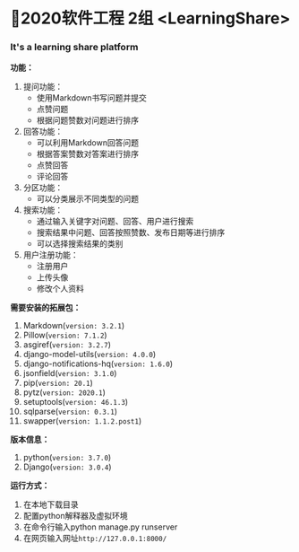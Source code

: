 # 📓2020软件工程 2组 \<LearningShare\>
### It's a learning share platform

**功能：** 
1. 提问功能： 
    - 使用Markdown书写问题并提交
    - 点赞问题
    - 根据问题赞数对问题进行排序
1. 回答功能：
    - 可以利用Markdown回答问题
    - 根据答案赞数对答案进行排序
    - 点赞回答
    - 评论回答
1. 分区功能：
    - 可以分类展示不同类型的问题
1. 搜索功能：
    - 通过输入关键字对问题、回答、用户进行搜索
    - 搜索结果中问题、回答按照赞数、发布日期等进行排序
    - 可以选择搜索结果的类别
1. 用户注册功能：
    - 注册用户
    - 上传头像
    - 修改个人资料
  
**需要安装的拓展包：**
1. Markdown(`version: 3.2.1`)
1. Pillow(`version: 7.1.2`)
1. asgiref(`version: 3.2.7`)
1. django-model-utils(`version: 4.0.0`)
1. django-notifications-hq(`version: 1.6.0`)
1. jsonfield(`version: 3.1.0`)
1. pip(`version: 20.1`)
1. pytz(`version: 2020.1`)
1. setuptools(`version: 46.1.3`)
1. sqlparse(`version: 0.3.1`)
1. swapper(`version: 1.1.2.post1`)

**版本信息：**
1. python(`version: 3.7.0`)
1. Django(`version: 3.0.4`)

**运行方式：**
1. 在本地下载目录
1. 配置python解释器及虚拟环境
1. 在命令行输入python manage.py runserver
1. 在网页输入网址`http://127.0.0.1:8000/`
